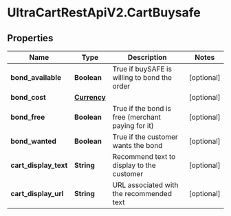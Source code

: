 # UltraCartRestApiV2.CartBuysafe

## Properties
Name | Type | Description | Notes
------------ | ------------- | ------------- | -------------
**bond_available** | **Boolean** | True if buySAFE is willing to bond the order | [optional] 
**bond_cost** | [**Currency**](Currency.md) |  | [optional] 
**bond_free** | **Boolean** | True if the bond is free (merchant paying for it) | [optional] 
**bond_wanted** | **Boolean** | True if the customer wants the bond | [optional] 
**cart_display_text** | **String** | Recommend text to display to the customer | [optional] 
**cart_display_url** | **String** | URL associated with the recommended text | [optional] 


